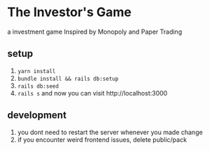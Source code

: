 # The Investor's Game

a investment game Inspired by Monopoly and Paper Trading

## setup

1. `yarn install`
2. `bundle install && rails db:setup`
3. `rails db:seed`
4. `rails s` and now you can visit http://localhost:3000

## development

1. you dont need to restart the server whenever you made change
2. if you encounter weird frontend issues, delete public/pack
